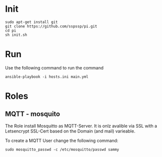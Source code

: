 # Init

```
sudo apt-get install git
git clone https://github.com/sspssp/pi.git
cd pi
sh init.sh
```

# Run
Use the following command to run the command

```
ansible-playbook -i hosts.ini main.yml
```



# Roles

## MQTT - mosquito
The Role install Mosquitto as MQTT-Server. It is onlz avalible via SSL with a Letsencrypt SSL-Cert based on the Domain (and mail) varieable.

To create a MQTT User change the following command:
```
sudo mosquitto_passwd -c /etc/mosquitto/passwd sammy
```
